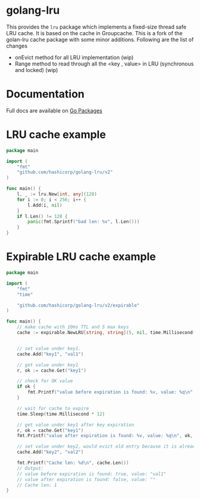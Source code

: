 golang-lru
==========

This provides the `lru` package which implements a fixed-size
thread safe LRU cache. It is based on the cache in Groupcache.
This is a fork of the golan-lru cache package with some minor
additions. Following are the list of changes

- onEvict method for all LRU implementation (wip)
- Range method to read through all the <key , value> in LRU (synchronous and locked) (wip)

Documentation
=============

Full docs are available on [Go Packages](https://pkg.go.dev/github.com/hashicorp/golang-lru/v2)

LRU cache example
=================

```go
package main

import (
	"fmt"
	"github.com/hashicorp/golang-lru/v2"
)

func main() {
	l, _ := lru.New[int, any](128)
	for i := 0; i < 256; i++ {
		l.Add(i, nil)
	}
	if l.Len() != 128 {
		panic(fmt.Sprintf("bad len: %v", l.Len()))
	}
}
```

Expirable LRU cache example
===========================

```go
package main

import (
	"fmt"
	"time"

	"github.com/hashicorp/golang-lru/v2/expirable"
)

func main() {
	// make cache with 10ms TTL and 5 max keys
	cache := expirable.NewLRU[string, string](5, nil, time.Millisecond*10)


	// set value under key1.
	cache.Add("key1", "val1")

	// get value under key1
	r, ok := cache.Get("key1")

	// check for OK value
	if ok {
		fmt.Printf("value before expiration is found: %v, value: %q\n", ok, r)
	}

	// wait for cache to expire
	time.Sleep(time.Millisecond * 12)

	// get value under key1 after key expiration
	r, ok = cache.Get("key1")
	fmt.Printf("value after expiration is found: %v, value: %q\n", ok, r)

	// set value under key2, would evict old entry because it is already expired.
	cache.Add("key2", "val2")

	fmt.Printf("Cache len: %d\n", cache.Len())
	// Output:
	// value before expiration is found: true, value: "val1"
	// value after expiration is found: false, value: ""
	// Cache len: 1
}
```
